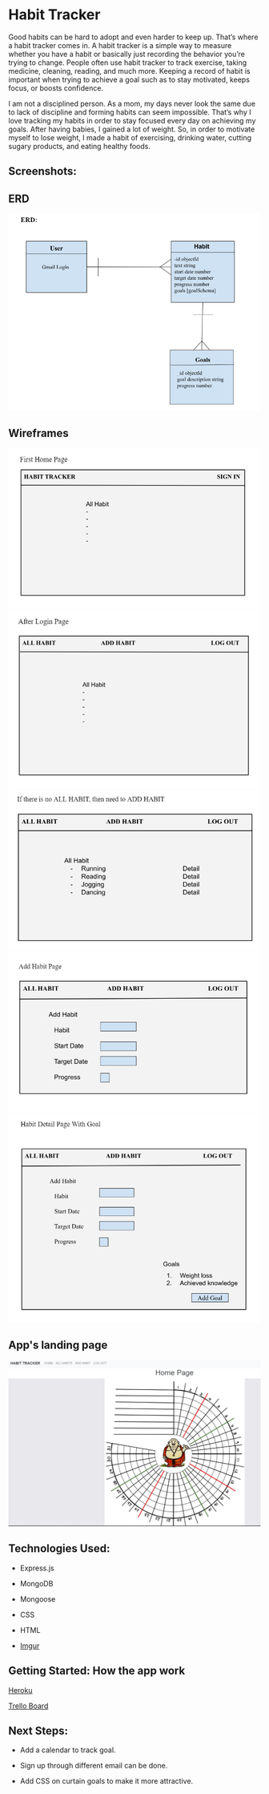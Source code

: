 # Habit Tracker

Good habits can be hard to adopt and even harder to keep up. That’s where a habit tracker comes in. A habit tracker is a simple way to measure whether you have a habit or basically just recording the behavior you’re trying to change. People often use habit tracker to track exercise, taking medicine, cleaning, reading, and much more. Keeping a record of habit is important when trying to achieve a goal such as to stay motivated, keeps focus, or boosts confidence. 

I am not a disciplined person. As a mom, my days never look the same due to lack of discipline and forming habits can seem impossible. That’s why I love tracking my habits in order to stay focused every day on achieving my goals. After having babies, I gained a lot of weight. So, in order to motivate myself to lose weight, I made a habit of exercising, drinking water, cutting sugary products, and eating healthy foods.

## Screenshots:

## ERD

<img src="ERD.png"/>

## Wireframes

<img src="Wireframe1.png"/>
<img src="Wireframe2.png"/>
<img src="Wireframe3.png"/>
<img src="Wireframe4.png"/>
<img src="Wireframe5.png"/>

## App's landing page

<img src="landing page.png"/>



## Technologies Used:

- Express.js

- MongoDB

- Mongoose

- CSS

- HTML

- [Imgur](https://imgur.com/)


## Getting Started: How the app work

[Heroku](https://secure-caverns-00990-84bdba097217.herokuapp.com/)

[Trello Board](https://trello.com/b/5PMyu6jZ/project-2)



## Next Steps: 

- Add a calendar to track goal. 

- Sign up through different email can be done.

- Add CSS on curtain goals to make it more attractive.






